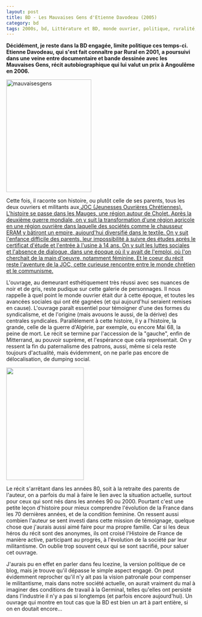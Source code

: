 ```yaml
---
layout: post
title: BD - Les Mauvaises Gens d'Etienne Davodeau (2005)
category: bd
tags: 2000s, bd, Littérature et BD, monde ouvrier, politique, ruralité, syndicalisme
---
```

**Décidément, je reste dans la BD engagée, limite politique ces temps-ci. Etienne Davodeau, qui s'est fait connaître par Rural en 2001, a poursuivi dans une veine entre documentaire et bande dessinée avec les Mauvaises Gens, récit autobiographique qui lui valut un prix à Angoulême en 2006.**

<img class="alignleft size-medium wp-image-7939" src="https://cheziceman.files.wordpress.com/2016/10/mauvaisesgens.jpg?w=226" alt="mauvaisesgens" width="226" height="300">

Cette fois, il raconte son histoire, ou plutôt celle de ses parents, tous les deux ouvriers et militants aux<span style="text-decoration:underline;"><a href="https://fr.wikipedia.org/wiki/Jeunesse_ouvri%C3%A8re_chr%C3%A9tienne"> JOC</a> (Jeunesses Ouvrières Chrétiennes). L'histoire se passe dans les<span style="text-decoration:underline;"><a href="https://fr.wikipedia.org/wiki/Mauges"> Mauges</a>, une région autour de Cholet. Après la deuxième guerre mondiale, on y suit la transformation d'une région agricole en une région ouvrière dans laquelle des sociétés comme le chausseur ERAM y bâtiront un empire, aujourd'hui diversifié dans le textile. On y suit l'enfance difficile des parents, leur impossibilité à suivre des études après le certificat d'étude et l'entrée à l'usine à 14 ans. On y suit les luttes sociales et l'absence de dialogue, dans une époque où il y avait de l'emploi, où l'on cherchait de la main d'oeuvre, notamment féminine. Et le coeur du récit reste l'aventure de la JOC, cette curieuse rencontre entre le monde chrétien et le communisme.

L'ouvrage, au demeurant esthétiquement très réussi avec ses nuances de noir et de gris, reste pudique sur cette galerie de personnages. Il nous rappelle à quel point le monde ouvrier était dur à cette époque, et toutes les avancées sociales qui ont été gagnées (et qui aujourd'hui seraient remises en cause). L'ouvrage paraît essentiel pour témoigner d'une des formes du syndicalisme, et de l'origine (mais avouons le aussi, de la dérive) des centrales syndicales. Parallèlement à cette histoire, il y a l'histoire, la grande, celle de la guerre d'Algérie, par exemple, ou encore Mai 68, la peine de mort. Le récit se termine par l'accession de la "gauche", enfin de Mitterrand, au pouvoir suprème, et l'espérance que cela représentait. On y ressent la fin du paternalisme des patrons, aussi, même si cela reste toujours d'actualité, mais évidemment, on ne parle pas encore de délocalisation, de dumping social.

<img class="size-medium wp-image-7940 alignleft" src="https://cheziceman.files.wordpress.com/2016/10/mauvaises-gens_2.jpg?w=206" width="206" height="300">

Le récit s'arrêtant dans les années 80, soit à la retraite des parents de l'auteur, on a parfois du mal à faire le lien avec la situation actuelle, surtout pour ceux qui sont nés dans les années 90 ou 2000. Pourtant c'est une petite leçon d'histoire pour mieux comprendre l'évolution de la France dans les 70 dernières années, et de la condition feminine. On ressent aussi combien l'auteur se sent investi dans cette mission de témoignage, quelque chose que j'aurais aussi aimé faire pour ma propre famille. Car si les deux héros du récit sont des anonymes, ils ont croisé l'Histoire de France de manière active, participant au progrès, à l'évolution de la société par leur militantisme. On oublie trop souvent ceux qui se sont sacrifié, pour saluer cet ouvrage.

J'aurais pu en effet en parler dans feu Icezine, la version politique de ce blog, mais je trouve qu'il dépasse le simple aspect engagé. On peut évidemment reprocher qu'il n'y ait pas la vision patronale pour compenser le militantisme, mais dans notre société actuelle, on aurait vraiment du mal à imaginer des conditions de travail à la Germinal, telles qu'elles ont persisté dans l'industrie il n'y a pas si longtemps (et parfois encore aujourd'hui). Un ouvrage qui montre en tout cas que la BD est bien un art à part entière, si on en doutait encore...
